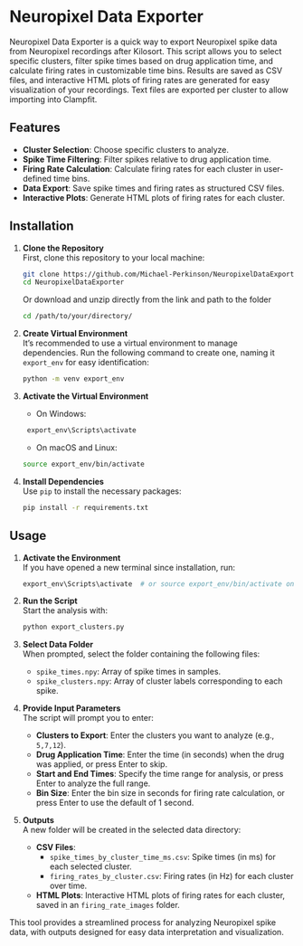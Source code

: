 
# Neuropixel Data Exporter

Neuropixel Data Exporter is a quick way to export Neuropixel spike data from Neuropixel recordings after Kilosort.
This script allows you to select specific clusters, filter spike times based on drug application time, and calculate firing rates in customizable time bins. Results are saved as CSV files, and interactive HTML plots of firing rates are generated for easy visualization of your recordings. Text files are exported per cluster to allow importing into Clampfit.

## Features

- **Cluster Selection**: Choose specific clusters to analyze.
- **Spike Time Filtering**: Filter spikes relative to drug application time.
- **Firing Rate Calculation**: Calculate firing rates for each cluster in user-defined time bins.
- **Data Export**: Save spike times and firing rates as structured CSV files.
- **Interactive Plots**: Generate HTML plots of firing rates for each cluster.

## Installation

1. **Clone the Repository**  
   First, clone this repository to your local machine:

    ```bash
   git clone https://github.com/Michael-Perkinson/NeuropixelDataExporter.git
   cd NeuropixelDataExporter
   ```

   Or download and unzip directly from the link and path to the folder

   ```bash
   cd /path/to/your/directory/
   ```

2. **Create Virtual Environment**  
   It’s recommended to use a virtual environment to manage dependencies. Run the following command to create one, naming it `export_env` for easy identification:

   ```bash
   python -m venv export_env
   ```

3. **Activate the Virtual Environment**  
   - On Windows:

    ```bash
     export_env\Scripts\activate
    ```

   - On macOS and Linux:

    ```bash
    source export_env/bin/activate
    ```

4. **Install Dependencies**  
   Use `pip` to install the necessary packages:

   ```bash
   pip install -r requirements.txt
   ```

## Usage

1. **Activate the Environment**  
   If you have opened a new terminal since installation, run:

   ```bash
   export_env\Scripts\activate  # or source export_env/bin/activate on macOS/Linux
   ```

2. **Run the Script**  
   Start the analysis with:

   ```bash
   python export_clusters.py
   ```

3. **Select Data Folder**  
   When prompted, select the folder containing the following files:
   - `spike_times.npy`: Array of spike times in samples.
   - `spike_clusters.npy`: Array of cluster labels corresponding to each spike.

4. **Provide Input Parameters**  
   The script will prompt you to enter:
   - **Clusters to Export**: Enter the clusters you want to analyze (e.g., `5,7,12`).
   - **Drug Application Time**: Enter the time (in seconds) when the drug was applied, or press Enter to skip.
   - **Start and End Times**: Specify the time range for analysis, or press Enter to analyze the full range.
   - **Bin Size**: Enter the bin size in seconds for firing rate calculation, or press Enter to use the default of 1 second.

5. **Outputs**  
   A new folder will be created in the selected data directory:
   - **CSV Files**:
     - `spike_times_by_cluster_time_ms.csv`: Spike times (in ms) for each selected cluster.
     - `firing_rates_by_cluster.csv`: Firing rates (in Hz) for each cluster over time.
   - **HTML Plots**: Interactive HTML plots of firing rates for each cluster, saved in an `firing_rate_images` folder.

This tool provides a streamlined process for analyzing Neuropixel spike data, with outputs designed for easy data interpretation and visualization.
